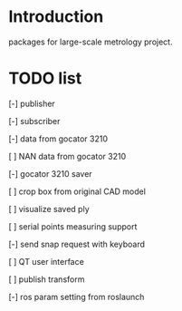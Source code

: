 # Introduction

packages for large-scale metrology project. 

# TODO list

[-] publisher

[-] subscriber

[-] data from gocator 3210

[ ] NAN data from gocator 3210

[-] gocator 3210 saver

[ ] crop box from original CAD model

[ ] visualize saved ply

[ ] serial points measuring support

[-] send snap request with keyboard

[ ] QT user interface

[ ] publish transform

[-] ros param setting from roslaunch 